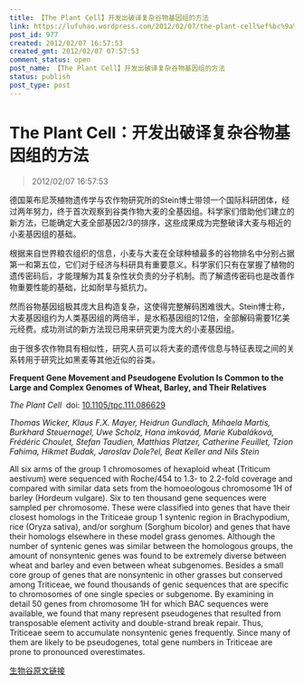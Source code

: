 ```yaml
---
title: 【The Plant Cell】开发出破译复杂谷物基因组的方法
link: https://lufuhao.wordpress.com/2012/02/07/the-plant-cell%ef%bc%9a%e5%bc%80%e5%8f%91%e5%87%ba%e7%a0%b4%e8%af%91%e5%a4%8d%e6%9d%82%e8%b0%b7%e7%89%a9%e5%9f%ba%e5%9b%a0%e7%bb%84%e7%9a%84%e6%96%b9%e6%b3%95/
post_id: 977
created: 2012/02/07 16:57:53
created_gmt: 2012/02/07 07:57:53
comment_status: open
post_name: 【The Plant Cell】开发出破译复杂谷物基因组的方法
status: publish
post_type: post
---
```


# The Plant Cell：开发出破译复杂谷物基因组的方法

> 2012/02/07 16:57:53

 

德国莱布尼茨植物遗传学与农作物研究所的Stein博士带领一个国际科研团体，经过两年努力，终于首次观察到谷类作物大麦的全基因组。科学家们借助他们建立的新方法，已能确定大麦全部基因2/3的排序，这些成果成为完整破译大麦与相近的小麦基因组的基础。 

根据来自世界粮农组织的信息，小麦与大麦在全球种植最多的谷物排名中分别占据第一和第五位，它们对于经济与科研具有重要意义。科学家们只有在掌握了植物的遗传密码后，才能理解为其复杂性状负责的分子机制。而了解遗传密码也是改善作物重要性能的基础，比如耐旱与抵抗力。 

然而谷物基因组极其庞大且构造复杂，这使得完整解码困难很大。Stein博士称，大麦基因组约为人类基因组的两倍半，是水稻基因组的12倍，全部解码需要1亿美元经费。成功测试的新方法现已用来研究更为庞大的小麦基因组。 

由于很多农作物具有相似性，研究人员可以将大麦的遗传信息与特征表现之间的关系转用于研究比如黑麦等其他近似的谷类。


**Frequent Gene Movement and Pseudogene Evolution Is Common to the Large and Complex Genomes of Wheat, Barley, and Their Relatives**

_The Plant Cell_  doi: [10.1105/tpc.111.086629](http://dx/doi.org/10.1105/tpc.111.086629)

_Thomas Wicker, Klaus F.X. Mayer, Heidrun Gundlach, Mihaela Martis, Burkhard Steuernagel, Uwe Scholz, Hana imkovád, Marie Kubaláková, Frédéric Choulet, Stefan Taudien, Matthias Platzer, Catherine Feuillet, Tzion Fahima, Hikmet Budak, Jaroslav Dole?el, Beat Keller and Nils Stein_

All six arms of the group 1 chromosomes of hexaploid wheat (Triticum aestivum) were sequenced with Roche/454 to 1.3- to 2.2-fold coverage and compared with similar data sets from the homoeologous chromosome 1H of barley (Hordeum vulgare). Six to ten thousand gene sequences were sampled per chromosome. These were classified into genes that have their closest homologs in the Triticeae group 1 syntenic region in Brachypodium, rice (Oryza sativa), and/or sorghum (Sorghum bicolor) and genes that have their homologs elsewhere in these model grass genomes. Although the number of syntenic genes was similar between the homologous groups, the amount of nonsyntenic genes was found to be extremely diverse between wheat and barley and even between wheat subgenomes. Besides a small core group of genes that are nonsyntenic in other grasses but conserved among Triticeae, we found thousands of genic sequences that are specific to chromosomes of one single species or subgenome. By examining in detail 50 genes from chromosome 1H for which BAC sequences were available, we found that many represent pseudogenes that resulted from transposable element activity and double-strand break repair. Thus, Triticeae seem to accumulate nonsyntenic genes frequently. Since many of them are likely to be pseudogenes, total gene numbers in Triticeae are prone to pronounced overestimates.

[生物谷原文链接](http://www.bioon.com/biology/postgenomics/489629.shtml)
